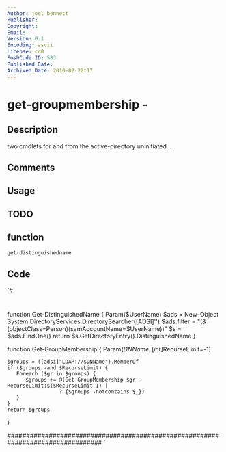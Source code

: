 ```yaml
---
Author: joel bennett
Publisher: 
Copyright: 
Email: 
Version: 0.1
Encoding: ascii
License: cc0
PoshCode ID: 583
Published Date: 
Archived Date: 2010-02-22t17
---
```


# get-groupmembership - 

## Description

two cmdlets for and from the active-directory uninitiated…

## Comments



## Usage



## TODO



## function

`get-distinguishedname`

## Code

`#
 #
 function Get-DistinguishedName { 
 Param($UserName)
    $ads = New-Object System.DirectoryServices.DirectorySearcher([ADSI]'')
    $ads.filter = "(&(objectClass=Person)(samAccountName=$UserName))"
    $s = $ads.FindOne()
    return $s.GetDirectoryEntry().DistinguishedName
 }
 
 function Get-GroupMembership {
 Param($DNName,[int]$RecurseLimit=-1)
 
    $groups = ([adsi]"LDAP://$DNName").MemberOf
    if ($groups -and $RecurseLimit) {
       Foreach ($gr in $groups) {
          $groups += @(Get-GroupMembership $gr -RecurseLimit:$($RecurseLimit-1) |
                     ? {$groups -notcontains $_})
       }
    }
    return $groups
 }
 
 #################################################################################
`

